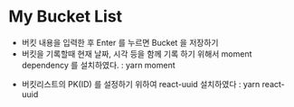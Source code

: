# My Bucket List

- 버킷 내용을 입력한 후 Enter 를 누르면 Bucket 을 저장하기
- 버킷을 기록할때 현재 날짜, 시각 등을 함께 기록 하기 위해서 moment dependency 를 설치하였다. : yarn moment

* 버킷리스트의 PK(ID) 를 설정하기 위하여 react-uuid 설치하였다 : yarn react-uuid
